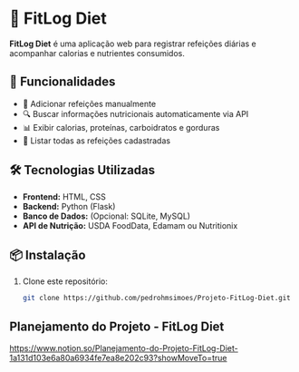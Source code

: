 # 🍏 FitLog Diet

**FitLog Diet** é uma aplicação web para registrar refeições diárias e acompanhar calorias e nutrientes consumidos. 

## 🚀 Funcionalidades
- 📌 Adicionar refeições manualmente
- 🔍 Buscar informações nutricionais automaticamente via API
- 📊 Exibir calorias, proteínas, carboidratos e gorduras
- 📝 Listar todas as refeições cadastradas

## 🛠️ Tecnologias Utilizadas
- **Frontend:** HTML, CSS  
- **Backend:** Python (Flask)  
- **Banco de Dados:** (Opcional: SQLite, MySQL)  
- **API de Nutrição:** USDA FoodData, Edamam ou Nutritionix  

## 📦 Instalação
1. Clone este repositório:  
   ```bash
   git clone https://github.com/pedrohmsimoes/Projeto-FitLog-Diet.git

## Planejamento do Projeto - FitLog Diet 

https://www.notion.so/Planejamento-do-Projeto-FitLog-Diet-1a131d103e6a80a6934fe7ea8e202c93?showMoveTo=true
